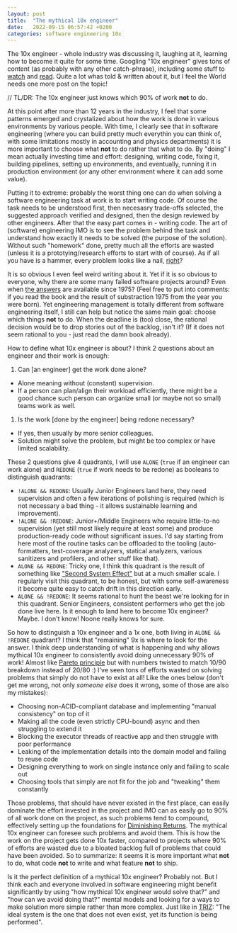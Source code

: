 ```yaml
---
layout: post
title:  "The mythical 10x engineer"
date:   2022-09-15 06:57:42 +0200
categories: software engineering 10x
---
```


The 10x engineer - whole industry was discussing it, laughing at it, learning how to become it quite for some time. Googling "10x engineer" gives tons of content (as probably with any other catch-phrase), including some stuff to [watch](https://www.youtube.com/watch?v=Iydpa_gPdes) and [read](https://a16z.com/2014/07/30/the-happy-demise-of-the-10x-engineer/). Quite a lot whas told & written about it, but I feel the World needs one more post on the topic!

// TL/DR: The 10x engineer just knows which 90% of work **not** to do.

At this point after more than 12 years in the industry, I feel that some patterns emerged and crystalized about how the work is done in various environments by various people. With time, I clearly see that in software engineering (where you can build pretty much everythin you can think of, with some limitations mostly in accounting and physics departments) it is more important to choose what **not** to do rather that what to do. By "doing" I mean actually investing time and effort: designing, writing code, fixing it, building pipelines, setting up environments, and eventually, running it in production environment (or any other environment where it can add some value).

Putting it to extreme: probably the worst thing one can do when solving a software engineering task at work is to start writing code. Of course the task needs to be understood first, then necesasry trade-offs selected, the suggested approach verified and designed, then the design reviewed by other engineers. After that the easy part comes in - writing code. The art of (software) engineering IMO is to see the problem behind the task and understand how exactly it needs to be solved (the purpose of the solution). Without such "homework" done, pretty much all the efforts are wasted (unless it is a prototying/research efforts to start with of course). As if all you have is a hammer, every problem looks like a nail, [right](https://en.wikipedia.org/wiki/Law_of_the_instrument)?

It is so obvious I even feel weird writing about it. Yet if it is so obvious to everyone, why there are some many failed software projects around? Even when [the answers](https://en.wikipedia.org/wiki/The_Mythical_Man-Month) are available since 1975? (Feel free to put into comments: if you read the book and the result of substraction 1975 from the year you were born). Yet engineering management is totally different from software engineering itself, I still can help but notice the same main goal: choose which things **not** to do. When the deadline is (too) close, the rational decision would be to drop stories out of the backlog, isn't it? (If it does not seem rational to you - just read the damn book already).

How to define what 10x engineer is about? I think 2 questions about an engineer and their work is enough:
1. Can [an engineer] get the work done alone? 
  - Alone meaning without (constant) supervision.
  - If a person can plan/align their workload efficiently, there might be a good chance such person can organize small (or maybe not so small) teams work as well.
1. Is the work [done by the engineer] being redone necessary?
  - If yes, then usually by more senior colleagues.
  - Solution might solve the problem, but might be too complex or have limited scalability.

These 2 questions give 4 quadrants, I will use `ALONE` (`true` if an engineer can work alone) and `REDONE` (`true` if work needs to be redone) as booleans to distinguish quadrants:
* `!ALONE && REDONE`: Usually Junior Engineers land here, they need supervision and often a few iterations of polishing is required (which is not necessary a bad thing - it allows sustainable learning and improvement).
* `!ALONE && !REDONE`: Junior+/Middle Engineers who require little-to-no supervision (yet still most likely require at least some) and produce production-ready code without significant issues. I'd say starting from here most of the routine tasks can be offloaded to the tooling (auto-formatters, test-coverage analyzers, statical analyzers, various sanitizers and profilers, and other stuff like that).
* `ALONE && REDONE`: Tricky one, I think this quadrant is the result of something like ["Second System Effect"](https://en.wikipedia.org/wiki/Second-system_effect) but at a much smaller scale. I regularly visit this quadrant, to be honest, but with some self-awareness it become quite easy to catch drift in this direction early.
* `ALONE && !REDONE`: It seems rational to hunt the beast we're looking for in this quadrant. Senior Engineers, consistent performers who get the job done live here. Is it enough to land here to become 10x engineer? Maybe. I don't know! Noone really knows for sure.

So how to distinguish a 10x engineer and a 1x one, both living in `ALONE && !REDONE` quadrant? I think that "remaining" 9x is where to look for the answer. I think deep understanding of what is happening and why allows mythical 10x engineer to consistently avoid doing unnecessary 90% of work! Almost like [Pareto principle](https://en.wikipedia.org/wiki/Pareto_principle) but with numbers twisted to match 10/90 breakdown instead of 20/80 :) I've seen tons of efforts wasted on solving problems that simply do not have to exist at all! Like the ones below (don't get me wrong, not only *someone else* does it wrong, some of those are also my mistakes):
- Choosing non-ACID-compliant database and implementing "manual consistency" on top of it
- Making all the code (even strictly CPU-bound) async and then struggling to extend it
- Blocking the executor threads of reactive app and then struggle with poor performance
- Leaking of the implementation details into the domain model and failing to reuse code
- Designing everything to work on single instance only and failing to scale out
- Choosing tools that simply are not fit for the job and "tweaking" them constantly

Those problems, that should have never existed in the first place, can easily dominate the effort invested in the project and IMO can as easily go to 90% of all work done on the project, as such problems tend to compound, effectively setting up the foundations for [Diminishing Returns](https://en.wikipedia.org/wiki/Diminishing_returns). The mythical 10x engineer can foresee such problems and avoid them. This is how the work on the project gets done 10x faster, compared to projects where 90% of efforts are wasted due to a bloated backlog full of problems that could have been avoided. So to summarize: it seems it is more important what **not** to do, what code **not** to write and what feature **not** to ship.

Is it the perfect definition of a mythical 10x engineer? Probably not. But I think each and everyone involved in software engineering might benefit significantly by using "how mythical 10x engineer would solve that?" and "how can we avoid doing that?" mental models and looking for a ways to make solution more simple rather than more complex. Just like in [TRIZ](https://pl.wikipedia.org/wiki/TRIZ): "The ideal system is the one that does not even exist, yet its function is being performed".
